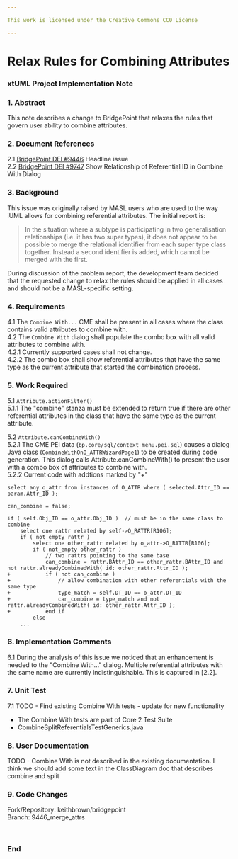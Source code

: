 ```yaml
---

This work is licensed under the Creative Commons CC0 License

---
```


# Relax Rules for Combining Attributes 
### xtUML Project Implementation Note


### 1. Abstract

This note describes a change to BridgePoint that relaxes the rules
that govern user ability to combine attributes.

### 2. Document References

<a id="2.1"></a>2.1 [BridgePoint DEI #9446](https://support.onefact.net/issues/9446) Headline issue    
<a id="2.2"></a>2.2 [BridgePoint DEI #9747](https://support.onefact.net/issues/9747) Show Relationship of Referential ID in Combine With Dialog   

### 3. Background

This issue was originally raised by MASL users who are used to the way iUML allows
for combining referential attributes.  The initial report is:

> In the situation where a subtype is participating in two generalisation 
> relationships (i.e. it has two super types), it does not appear to be 
> possible to merge the relational identifier from each super type class 
> together. Instead a second identifier is added, which cannot be merged 
> with the first.

During discussion of the problem report, the development team decided that
the requested change to relax the rules should be applied in all cases and
should not be a MASL-specific setting.  

### 4. Requirements

4.1  The ```Combine With...``` CME shall be present in all cases where the class
  contains valid attributes to combine with.  
4.2  The ```Combine With``` dialog shall populate the combo box with all valid
  attributes to combine with.  
4.2.1  Currently supported cases shall not change.  
4.2.2  The combo box shall show referential attributes that have the same 
  type as the current attribute that started the combination process.  

### 5. Work Required

5.1 ```Attribute.actionFilter()```   
5.1.1  The "combine" stanza must be extended to return true if there are other
  referential attributes in the class that have the same type as the current 
  attribute.  

5.2 ```Attribute.canCombineWith()```   
5.2.1  The CME PEI data (```bp.core/sql/context_menu.pei.sql```) causes a dialog 
  Java class (```CombineWithOnO_ATTRWizardPage1```) to be created during code 
  generation.  This dialog calls Attribute.canCombineWith() to present the user
  with a combo box of attributes to combine with.  
5.2.2  Current code with addtions marked by "+"

```
select any o_attr from instances of O_ATTR where ( selected.Attr_ID == param.Attr_ID );

can_combine = false;

if ( self.Obj_ID == o_attr.Obj_ID )  // must be in the same class to combine
    select one rattr related by self->O_RATTR[R106];
    if ( not_empty rattr )
        select one other_rattr related by o_attr->O_RATTR[R106];
        if ( not_empty other_rattr )
            // two rattrs pointing to the same base
            can_combine = rattr.BAttr_ID == other_rattr.BAttr_ID and not rattr.alreadyCombinedWith( id: other_rattr.Attr_ID );
+           if ( not can_combine )
+               // allow combination with other referentials with the same type
+               type_match = self.DT_ID == o_attr.DT_ID
+               can_combine = type_match and not rattr.alreadyCombinedWith( id: other_rattr.Attr_ID );
+           end if
        else
    ...
``` 

### 6. Implementation Comments

6.1  During the analysis of this issue we noticed that an enhancement is needed to
  the "Combine With..." dialog.  Multiple referential attributes with the same name
  are currently indistinguishable.  This is captured in [2.2].  

### 7. Unit Test

7.1 TODO - Find existing Combine With tests - update for new functionality  
  * The Combine With tests are part of Core 2 Test Suite
  * CombineSplitReferentialsTestGenerics.java

### 8. User Documentation

TODO - Combine With is not described in the existing documentation.  I think we 
should add some text in the ClassDiagram doc that describes combine and split

### 9. Code Changes

Fork/Repository: keithbrown/bridgepoint  
Branch: 9446_merge_attrs  

<pre>

</pre>

### End

